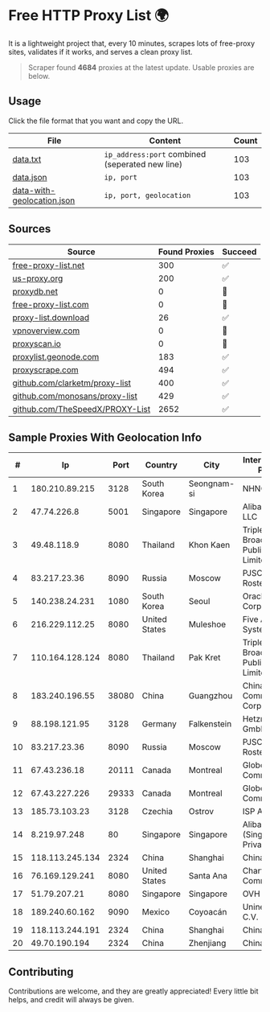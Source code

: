 
# Free HTTP Proxy List 🌍

It is a lightweight project that, every 10 minutes, scrapes lots of free-proxy sites, validates if it works, and serves a clean proxy list.


> Scraper found **4684** proxies at the latest update. Usable proxies are below.

## Usage

Click the file format that you want and copy the URL.


|File|Content|Count|
|----|-------|-----|
|[data.txt](https://raw.githubusercontent.com/themiralay/Proxy-List-World/master/data.txt)|`ip_address:port` combined (seperated new line)|103|
|[data.json](https://raw.githubusercontent.com/themiralay/Proxy-List-World/master/data.json)|`ip, port`|103|
|[data-with-geolocation.json](https://raw.githubusercontent.com/themiralay/Proxy-List-World/master/data-with-geolocation.json)|`ip, port, geolocation`|103|

## Sources

|Source|Found Proxies|Succeed|
|------|-------------|-------|
|[free-proxy-list.net](https://free-proxy-list.net)|300|✅|
|[us-proxy.org](https://www.us-proxy.org)|200|✅|
|[proxydb.net](http://proxydb.net)|0|🚫|
|[free-proxy-list.com](https://free-proxy-list.com/?page=&port=&type%5B%5D=http&type%5B%5D=https&up_time=0&search=Search)|0|🚫|
|[proxy-list.download](https://www.proxy-list.download/HTTP)|26|✅|
|[vpnoverview.com](https://vpnoverview.com/privacy/anonymous-browsing/free-proxy-servers)|0|🚫|
|[proxyscan.io](https://www.proxyscan.io)|0|🚫|
|[proxylist.geonode.com](https://proxylist.geonode.com/api/proxy-list?limit=300&page=1&sort_by=lastChecked&sort_type=desc&protocols=http,https)|183|✅|
|[proxyscrape.com](https://api.proxyscrape.com/v2/?request=displayproxies&protocol=http&timeout=10000&country=all&ssl=all&anonymity=all)|494|✅|
|[github.com/clarketm/proxy-list](https://raw.githubusercontent.com/clarketm/proxy-list/master/proxy-list-raw.txt)|400|✅|
|[github.com/monosans/proxy-list](https://raw.githubusercontent.com/monosans/proxy-list/main/proxies/http.txt)|429|✅|
|[github.com/TheSpeedX/PROXY-List](https://raw.githubusercontent.com/TheSpeedX/PROXY-List/master/http.txt)|2652|✅|


## Sample Proxies With Geolocation Info

|#|Ip|Port|Country|City|Internet Service Provider|
|-|--|----|-------|----|-------------------------|
|1|180.210.89.215|3128|South Korea|Seongnam-si|NHNCLOUD|
|2|47.74.226.8|5001|Singapore|Singapore|Alibaba Cloud LLC|
|3|49.48.118.9|8080|Thailand|Khon Kaen|Triple T Broadband Public Company Limited|
|4|83.217.23.36|8090|Russia|Moscow|PJSC Rostelecom|
|5|140.238.24.231|1080|South Korea|Seoul|Oracle Corporation|
|6|216.229.112.25|8080|United States|Muleshoe|Five Area Systems, LLC|
|7|110.164.128.124|8080|Thailand|Pak Kret|Triple T Broadband Public Company Limited|
|8|183.240.196.55|38080|China|Guangzhou|China Mobile Communications Corporation|
|9|88.198.121.95|3128|Germany|Falkenstein|Hetzner Online GmbH|
|10|83.217.23.36|8090|Russia|Moscow|PJSC Rostelecom|
|11|67.43.236.18|20111|Canada|Montreal|GloboTech Communications|
|12|67.43.227.226|29333|Canada|Montreal|GloboTech Communications|
|13|185.73.103.23|3128|Czechia|Ostrov|ISP Alliance a.s.|
|14|8.219.97.248|80|Singapore|Singapore|Alibaba Cloud (Singapore) Private Limited|
|15|118.113.245.134|2324|China|Shanghai|Chinanet|
|16|76.169.129.241|8080|United States|Santa Ana|Charter Communications|
|17|51.79.207.21|8080|Singapore|Singapore|OVH SAS|
|18|189.240.60.162|9090|Mexico|Coyoacán|Uninet S.A. de C.V.|
|19|118.113.244.191|2324|China|Shanghai|Chinanet|
|20|49.70.190.194|2324|China|Zhenjiang|Chinanet|



## Contributing

Contributions are welcome, and they are greatly appreciated! Every
little bit helps, and credit will always be given.

